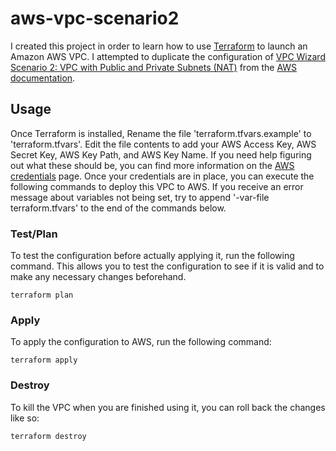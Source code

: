 # aws-vpc-scenario2

I created this project in order to learn how to use [Terraform] to launch an Amazon AWS VPC. I attempted to duplicate the configuration of [VPC Wizard Scenario 2: VPC with Public and Private Subnets (NAT)][scenario2] from the [AWS documentation].

## Usage

Once Terraform is installed, Rename the file 'terraform.tfvars.example' to 'terraform.tfvars'. Edit the file contents to add your AWS Access Key, AWS Secret Key, AWS Key Path, and AWS Key Name. If you need help figuring out what these should be, you can find more information on the [AWS credentials] page. Once your credentials are in place, you can execute the following commands to deploy this VPC to AWS. If you receive an error message about variables not being set, try to append '-var-file terraform.tfvars' to the end of the commands below.


### Test/Plan

To test the configuration before actually applying it, run the following command. This allows you to test the configuration to see if it is valid and to make any necessary changes beforehand.

```
terraform plan
```

### Apply

To apply the configuration to AWS, run the following command:

```
terraform apply
```

### Destroy

To kill the VPC when you are finished using it, you can roll back the changes like so:

```
terraform destroy
```


[Terraform]: http://terraform.io
[scenario2]: http://docs.aws.amazon.com/AmazonVPC/latest/UserGuide/VPC_Scenario2.html
[AWS credentials]: https://docs.aws.amazon.com/general/latest/gr/aws-security-credentials.html
[AWS documentation]: http://aws.amazon.com/documentation/